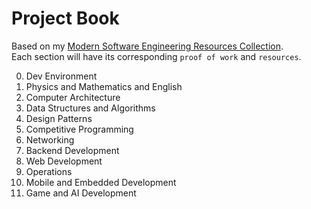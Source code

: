 # Project Book

Based on my [Modern Software Engineering Resources Collection](https://gist.github.com/lavantien/dc730dad7d7e8157000ddae845eddfd7).  
Each section will have its corresponding `proof of work` and `resources`.

0. Dev Environment
1. Physics and Mathematics and English
2. Computer Architecture
3. Data Structures and Algorithms
4. Design Patterns
5. Competitive Programming
6. Networking
7. Backend Development
8. Web Development
9. Operations
10. Mobile and Embedded Development
11. Game and AI Development

